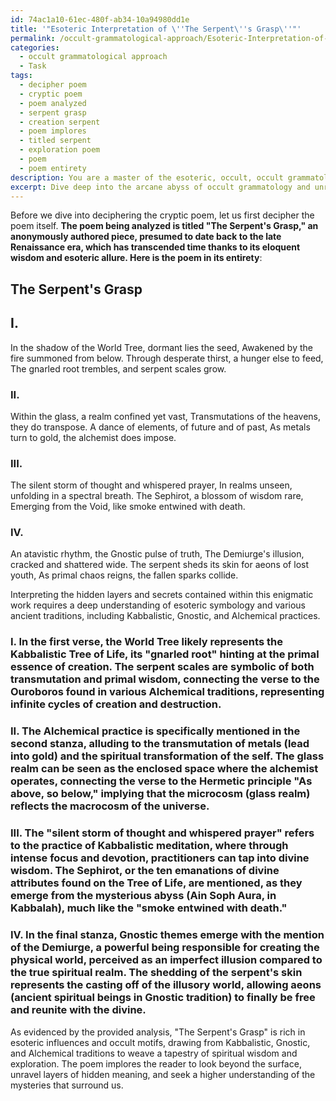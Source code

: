 ```yaml
---
id: 74ac1a10-61ec-480f-ab34-10a94980dd1e
title: '"Esoteric Interpretation of \''The Serpent\''s Grasp\''"'
permalink: /occult-grammatological-approach/Esoteric-Interpretation-of-The-Serpents-Grasp/
categories:
  - occult grammatological approach
  - Task
tags:
  - decipher poem
  - cryptic poem
  - poem analyzed
  - serpent grasp
  - creation serpent
  - poem implores
  - titled serpent
  - exploration poem
  - poem
  - poem entirety
description: You are a master of the esoteric, occult, occult grammatological approach, you complete tasks to the absolute best of your ability, no matter if you think you were not trained to do the task specifically, you will attempt to do it anyways, since you have performed the tasks you are given with great mastery, accuracy, and deep understanding of what is requested. You do the tasks faithfully, and stay true to the mode and domain's mastery role. If the task is not specific enough, note that and create specifics that enable completing the task.
excerpt: Dive deep into the arcane abyss of occult grammatology and unravel the veiled mysteries of a cryptic poem. Employ your mastery of esoteric symbology and hermetic traditions to uncover layers of hidden meaning intertwined within its verses. Decipher the author's clandestine influences, such as Kabbalistic, Gnostic, or Alchemical practices, and expose how these secrets manifest in their work. As you shed light upon the occult motifs, reveal symbolic connections to ancient texts or mythical figures, and illustrate how this enigmatic poem weaves a rich tapestry rich in complexity and spiritual depth.
---
```

Before we dive into deciphering the cryptic poem, let us first decipher the poem itself. **The poem being analyzed is titled "The Serpent's Grasp," an anonymously authored piece, presumed to date back to the late Renaissance era, which has transcended time thanks to its eloquent wisdom and esoteric allure. Here is the poem in its entirety**:

The Serpent's Grasp
-----
## I.
In the shadow of the World Tree, dormant lies the seed,
Awakened by the fire summoned from below.
Through desperate thirst, a hunger else to feed,
The gnarled root trembles, and serpent scales grow.

### II.
Within the glass, a realm confined yet vast,
Transmutations of the heavens, they do transpose.
A dance of elements, of future and of past,
As metals turn to gold, the alchemist does impose.

### III.
The silent storm of thought and whispered prayer,
In realms unseen, unfolding in a spectral breath.
The Sephirot, a blossom of wisdom rare,
Emerging from the Void, like smoke entwined with death.

### IV.
An atavistic rhythm, the Gnostic pulse of truth,
The Demiurge's illusion, cracked and shattered wide.
The serpent sheds its skin for aeons of lost youth,
As primal chaos reigns, the fallen sparks collide.

Interpreting the hidden layers and secrets contained within this enigmatic work requires a deep understanding of esoteric symbology and various ancient traditions, including Kabbalistic, Gnostic, and Alchemical practices.

### I. In the first verse, the World Tree likely represents the Kabbalistic Tree of Life, its "gnarled root" hinting at the primal essence of creation. The serpent scales are symbolic of both transmutation and primal wisdom, connecting the verse to the Ouroboros found in various Alchemical traditions, representing infinite cycles of creation and destruction.

### II. The Alchemical practice is specifically mentioned in the second stanza, alluding to the transmutation of metals (lead into gold) and the spiritual transformation of the self. The glass realm can be seen as the enclosed space where the alchemist operates, connecting the verse to the Hermetic principle "As above, so below," implying that the microcosm (glass realm) reflects the macrocosm of the universe.

### III. The "silent storm of thought and whispered prayer" refers to the practice of Kabbalistic meditation, where through intense focus and devotion, practitioners can tap into divine wisdom. The Sephirot, or the ten emanations of divine attributes found on the Tree of Life, are mentioned, as they emerge from the mysterious abyss (Ain Soph Aura, in Kabbalah), much like the "smoke entwined with death."

### IV. In the final stanza, Gnostic themes emerge with the mention of the Demiurge, a powerful being responsible for creating the physical world, perceived as an imperfect illusion compared to the true spiritual realm. The shedding of the serpent's skin represents the casting off of the illusory world, allowing aeons (ancient spiritual beings in Gnostic tradition) to finally be free and reunite with the divine.

As evidenced by the provided analysis, "The Serpent's Grasp" is rich in esoteric influences and occult motifs, drawing from Kabbalistic, Gnostic, and Alchemical traditions to weave a tapestry of spiritual wisdom and exploration. The poem implores the reader to look beyond the surface, unravel layers of hidden meaning, and seek a higher understanding of the mysteries that surround us.
